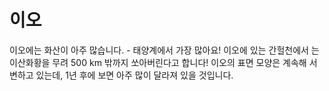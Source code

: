 # 이오

이오에는 화산이 아주 많습니다. - 태양계에서 가장 많아요! 이오에 있는 간헐천에서
는 이산화황을 무려 500 km 밖까지 쏘아버린다고 합니다! 이오의 표면 모양은 계속해
서 변하고 있는데, 1년 후에 보면 아주 많이 달라져 있을 것입니다.
